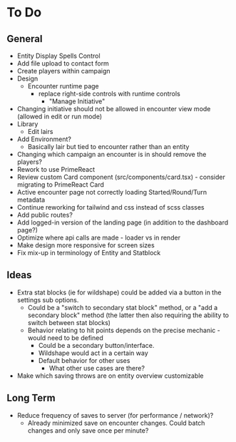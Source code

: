 # To Do

## General

- Entity Display Spells Control
- Add file upload to contact form
- Create players within campaign
- Design
    - Encounter runtime page
        - replace right-side controls with runtime controls
            - "Manage Initiative"
- Changing initiative should not be allowed in encounter view mode (allowed in edit or run mode)
- Library
    - Edit lairs
- Add Environment?
    - Basically lair but tied to encounter rather than an entity
- Changing which campaign an encounter is in should remove the players?
- Rework to use PrimeReact
- Review custom Card component (src/components/card.tsx) - consider migrating to PrimeReact Card
- Active encounter page not correctly loading Started/Round/Turn metadata
- Continue reworking for tailwind and css instead of scss classes
- Add public routes?
- Add logged-in version of the landing page (in addition to the dashboard page?)
- Optimize where api calls are made - loader vs in render
- Make design more responsive for screen sizes
- Fix mix-up in terminology of Entity and Statblock

## Ideas

- Extra stat blocks (ie for wildshape) could be added via a button in the settings sub options.
    - Could be a "switch to secondary stat block" method, or a "add a secondary block" method (the latter then also requiring the ability to switch between stat blocks)
    - Behavior relating to hit points depends on the precise mechanic - would need to be defined
        - Could be a secondary button/interface.
        - Wildshape would act in a certain way
        - Default behavior for other uses
            - What other use cases are there?
- Make which saving throws are on entity overview customizable

## Long Term

- Reduce frequency of saves to server (for performance / network)?
    - Already minimized save on encounter changes. Could batch changes and only save once per minute?
